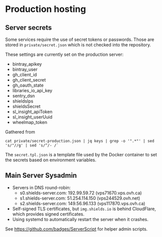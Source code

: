 Production hosting
==================

Server secrets
--------------

Some services require the use of secret tokens or passwords. Those are stored
in `private/secret.json` which is not checked into the repository.

These settings are currently set on the production server:

- bintray_apikey
- bintray_user
- gh_client_id
- gh_client_secret
- gh_oauth_state
- libraries_io_api_key
- sentry_dsn
- shieldsIps
- shieldsSecret
- sl_insight_apiToken
- sl_insight_userUuid
- wheelmap_token

Gathered from
```
cat private/secret-production.json | jq keys | grep -o '".*"' | sed 's/"//g' | sed 's/^/- /`
```

The `secret.tpl.json` is a template file used by the Docker container to set the secrets based on
environment variables.

Main Server Sysadmin
--------------------

- Servers in DNS round-robin:
  - s0.shields-server.com: 192.99.59.72 (vps71670.vps.ovh.ca)
  - s1.shields-server.com: 51.254.114.150 (vps244529.ovh.net)
  - s2.shields-server.com: 149.56.96.133 (vps117870.vps.ovh.ca)
- Self-signed TLS certificates, but `img.shields.io` is behind CloudFlare, which provides signed certificates.
- Using systemd to automatically restart the server when it crashes.

See https://github.com/badges/ServerScript for helper admin scripts.
